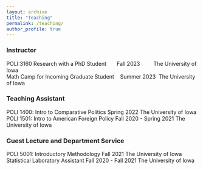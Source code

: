 ```yaml
---
layout: archive
title: "Teaching"
permalink: /teaching/
author_profile: true
---
```


### Instructor
POLI:3160 Research with a PhD Student$~~~~~~~$Fall 2023$~~~~~~~~$ The University of Iowa  
Math Camp for Incoming Graduate Student$~~~~$Summer 2023$~$ The University of Iowa  


### Teaching Assistant
POLI 1400: Intro to Comparative Politics      Spring 2022                The University of Iowa  
POLI 1501: Intro to American Foreign Policy   Fall 2020 - Spring 2021    The University of Iowa

### Guest Lecture and Department Service
POLI 5001: Introductory Methodology           Fall 2021                  The University of Iowa  
Statistical Laboratory Assistant              Fall 2020 - Fall 2021      The University of Iowa  
